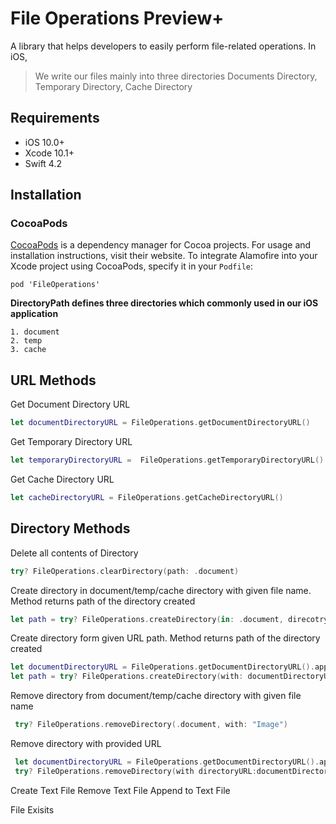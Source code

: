 # File Operations Preview+

A library that helps developers to easily perform file-related operations. In iOS, 

>We write our files mainly into three directories Documents Directory, Temporary Directory, Cache Directory

## Requirements

-   iOS 10.0+ 
-   Xcode 10.1+
-   Swift 4.2

## Installation

### CocoaPods
[CocoaPods](https://cocoapods.org/)  is a dependency manager for Cocoa projects. For usage and installation instructions, visit their website. To integrate Alamofire into your Xcode project using CocoaPods, specify it in your  `Podfile`:

    pod 'FileOperations'
    

**DirectoryPath defines three directories which commonly used in our iOS application**

    1. document   
    2. temp   
    3. cache


## URL Methods
Get Document Directory URL
```swift
let documentDirectoryURL = FileOperations.getDocumentDirectoryURL()
 ```
       
Get Temporary Directory URL
```swift
let temporaryDirectoryURL =  FileOperations.getTemporaryDirectoryURL()
 ```

Get Cache Directory URL
```swift
let cacheDirectoryURL = FileOperations.getCacheDirectoryURL()
 ```
## Directory Methods

Delete all contents of Directory
```swift
try? FileOperations.clearDirectory(path: .document)
 ```

Create directory in document/temp/cache directory with given file name. Method returns path of the directory created
```swift
let path = try? FileOperations.createDirectory(in: .document, direcotryName: "Image")
 ```

Create directory form given URL path. Method returns path of the directory created
```swift
let documentDirectoryURL = FileOperations.getDocumentDirectoryURL().appendingPathComponent("Images")
let path = try? FileOperations.createDirectory(with: documentDirectoryURL)
 ```
Remove directory from document/temp/cache directory with given file name
```swift
 try? FileOperations.removeDirectory(.document, with: "Image")
 ```
Remove directory with provided URL
```swift
 let documentDirectoryURL = FileOperations.getDocumentDirectoryURL().appendingPathComponent("test")
 try? FileOperations.removeDirectory(with directoryURL:documentDirectoryURL)
 ```
Create Text File
Remove Text File
Append to Text File

File Exisits
